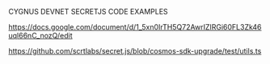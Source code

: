 CYGNUS DEVNET SECRETJS CODE EXAMPLES

https://docs.google.com/document/d/1_5xn0IrTH5Q72AwrIZIRGi60FL3Zk46uql66nC_nozQ/edit

https://github.com/scrtlabs/secret.js/blob/cosmos-sdk-upgrade/test/utils.ts